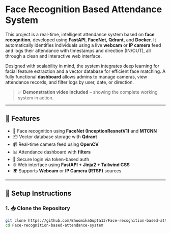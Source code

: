 # Face Recognition Based Attendance System

This project is a real-time, intelligent attendance system based on **face recognition**, developed using **FastAPI**, **FaceNet**, **Qdrant**, and **Docker**. It automatically identifies individuals using a live **webcam** or **IP camera** feed and logs their attendance with timestamps and direction (IN/OUT), all through a clean and interactive web interface.

Designed with scalability in mind, the system integrates deep learning for facial feature extraction and a vector database for efficient face matching. A fully functional **dashboard** allows admins to manage cameras, view attendance records, and filter logs by user, date, or direction.

> ✅ **Demonstration video included** – showing the complete working system in action.

---
## 🚀 Features

- 🧠 Face recognition using **FaceNet (InceptionResnetV1)** and **MTCNN**
- 📦 Vector database storage with **Qdrant**
- 📹 Real-time camera feed using **OpenCV**
- 📊 Attendance dashboard with **filters**
- 🔐 Secure login via token-based auth
- 🌐 Web interface using **FastAPI + Jinja2 + Tailwind CSS**
- 🌍 Supports **Webcam** or **IP Camera (RTSP)** sources

---
## 🔧 Setup Instructions

### 1. 📥 Clone the Repository

```bash
git clone https://github.com/BhoomikaGupta13/Face-recognition-based-attendance-system.git
cd Face-recognition-based-attendance-system

